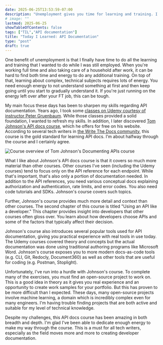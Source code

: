 ```yaml
---
date: 2025-06-25T13:53:59-07:00
description: "Unemployment gives you time for learning and training. I've been spending my time freshening up my skills in API documentation, using Tom Johnson's API docs course."
# image: ""
lastmod: 2025-06-25
showTableOfContents: false
tags: ["TIL","API documentation"]
title: "Today I Learned: API Documentation"
type: "post"
draft: true
---
```


One benefit of unemployment is that I finally have time to do all the learning and training that I wanted to do while I was still employed. When you're working full time and also taking care of a household after work, it can be hard to find both time and energy to do any additional training. On top of that, learning about complex, technical subjects requires lots of energy. You need enough energy to not understand something at first and then keep going until you start to gradually understand it. If you're just running on the energy left over after your FT job, this can be tough.

My main focus these days has been to sharpen my skills regarding API documentation. Years ago, I took some [classes on Udemy courtesy of instructor Peter Gruenbaum](https://www.udemy.com/user/petergruenbaum/?kw=peter+gruen&src=sac). While those classes provided a solid foundation, I wanted to refresh my skills. In addition, I later discovered [Tom Johnson's API docs course](https://idratherbewriting.com/learnapidoc/index.html), which he offers for free on his website. According to several tech writers in [the Write The Docs community](https://www.writethedocs.org/), this course is the gold standard for learning API docs. I'm about halfway through the course and I certainly agree.

![Course overview of Tom Johnson's Documenting APIs course]()

What I like about Johnson's API docs course is that it covers so much more material than other courses. Other courses I've seen (including the Udemy courses) tend to focus only on the API reference for each endpoint. While that's important, that's also only a portion of documentation needed. In addition to the API references, you need various conceptual docs explaining authorization and authentication, rate limits, and error codes. You also need code tutorials and SDKs. Johnson's course covers such topics.

Further, Johnson's course provides much more detail and context than other courses. The second chapter of this course is titled "Using an API like a developer." This chapter provides insight into developers that other courses often gloss over. You learn about how developers choose APIs and some of the factors that typically affect their decision.

Johnson's course also introduces several popular tools used for API documentation, giving you practical experience with real tools in use today. The Udemy courses covered theory and concepts but the actual documentation was done using traditional authoring programs like Microsoft Word. Johnson's course exposes you to more modern docs-as-code tools (e.g. CLI, Git, Redocly, Document360) as well as other tools that are useful for coding (e.g. Postman, Stoplight).

Unfortunately, I've run into a hurdle with Johnson's course. To complete many of the exercises, you must find an open-source project to work on. This is a good idea in theory as it gives you real experience and an opportunity to create work samples for your portfolio. But this has proven to be more difficult than I expected. These days, many open-source projects involve machine learning, a domain which is incredibly complex even for many engineers. I'm having trouble finding projects that are both active and suitable for my level of technical knowledge.

Despite my challenges, this API docs course has been amazing in both breadth and depth. I'm glad I've been able to dedicate enough energy to make my way through the course. This is a must for all tech writers, especially as the field moves more and more to creating developer documentation.